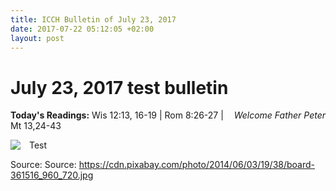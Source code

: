 ```yaml
---
title: ICCH Bulletin of July 23, 2017
date: 2017-07-22 05:12:05 +02:00
layout: post
---
```


# July 23, 2017 test bulletin
<span style="float: right"><em>Welcome Father Peter</em></span>
**Today's Readings:** Wis 12:13, 16-19 | Rom 8:26-27 | Mt 13,24-43


<img style="float: left; margin-right: 1em;" src="https://cdn.pixabay.com/photo/2014/06/03/19/38/board-361516_960_720.jpg">

Test

Source: Source: https://cdn.pixabay.com/photo/2014/06/03/19/38/board-361516_960_720.jpg




